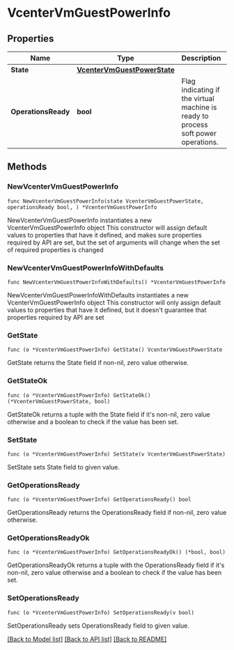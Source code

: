 # VcenterVmGuestPowerInfo

## Properties

Name | Type | Description | Notes
------------ | ------------- | ------------- | -------------
**State** | [**VcenterVmGuestPowerState**](VcenterVmGuestPowerState.md) |  | 
**OperationsReady** | **bool** | Flag indicating if the virtual machine is ready to process soft power operations. | 

## Methods

### NewVcenterVmGuestPowerInfo

`func NewVcenterVmGuestPowerInfo(state VcenterVmGuestPowerState, operationsReady bool, ) *VcenterVmGuestPowerInfo`

NewVcenterVmGuestPowerInfo instantiates a new VcenterVmGuestPowerInfo object
This constructor will assign default values to properties that have it defined,
and makes sure properties required by API are set, but the set of arguments
will change when the set of required properties is changed

### NewVcenterVmGuestPowerInfoWithDefaults

`func NewVcenterVmGuestPowerInfoWithDefaults() *VcenterVmGuestPowerInfo`

NewVcenterVmGuestPowerInfoWithDefaults instantiates a new VcenterVmGuestPowerInfo object
This constructor will only assign default values to properties that have it defined,
but it doesn't guarantee that properties required by API are set

### GetState

`func (o *VcenterVmGuestPowerInfo) GetState() VcenterVmGuestPowerState`

GetState returns the State field if non-nil, zero value otherwise.

### GetStateOk

`func (o *VcenterVmGuestPowerInfo) GetStateOk() (*VcenterVmGuestPowerState, bool)`

GetStateOk returns a tuple with the State field if it's non-nil, zero value otherwise
and a boolean to check if the value has been set.

### SetState

`func (o *VcenterVmGuestPowerInfo) SetState(v VcenterVmGuestPowerState)`

SetState sets State field to given value.


### GetOperationsReady

`func (o *VcenterVmGuestPowerInfo) GetOperationsReady() bool`

GetOperationsReady returns the OperationsReady field if non-nil, zero value otherwise.

### GetOperationsReadyOk

`func (o *VcenterVmGuestPowerInfo) GetOperationsReadyOk() (*bool, bool)`

GetOperationsReadyOk returns a tuple with the OperationsReady field if it's non-nil, zero value otherwise
and a boolean to check if the value has been set.

### SetOperationsReady

`func (o *VcenterVmGuestPowerInfo) SetOperationsReady(v bool)`

SetOperationsReady sets OperationsReady field to given value.



[[Back to Model list]](../README.md#documentation-for-models) [[Back to API list]](../README.md#documentation-for-api-endpoints) [[Back to README]](../README.md)


